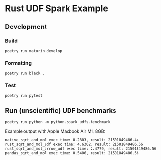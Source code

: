 # Rust UDF Spark Example

## Development

### Build

```shell
poetry run maturin develop
```

### Formatting

```shell
poetry run black .
```

### Test

```shell
poetry run pytest
```

## Run (unscientific) UDF benchmarks

```shell
poetry run python -m python.spark_udfs.benchmark
```

Example output with Apple Macbook Air M1, 8GB:

```
native_sqrt_and_mol exec time: 0.2803, result: 21501849486.44
rust_sqrt_and_mol_udf exec time: 4.6302, result: 21501849486.56
rust_sqrt_and_mol_arrow_udf exec time: 2.4779, result: 21501849486.56
pandas_sqrt_and_mol exec time: 0.5406, result: 21501849486.56
```
